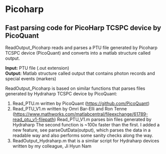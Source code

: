 # Picoharp
## Fast parsing code for PicoHarp TCSPC device by PicoQuant

ReadOutput_Picoharp reads and parses a PTU file generated by Picoharp TCSPC 
device (PicoQuant) and converts into a matlab structure called output. 

**Input:** PTU file (.out extension) <br/>
**Output:** Matlab structure called output that contains photon records and
special events (markers)

ReadOutput_Picoharp is based on similar functions that parses files generated
by Hydraharp TCSPC device by PicoQuant:
 1) Read_PTU.m written by PicoQuant (https://github.com/PicoQuant)
 2) Read_PTU_V1.m written by Omri Bar-Elli and Ron Tenne
    (https://www.mathworks.com/matlabcentral/fileexchange/61789-read_ptu_v1-filepath)
    Read_PTU_V1.m parses bin files generated by Hydraharp
The second function is ~100x faster than the first. I added a new
feature, see parseOutData(output), which parses the data in a readable
way and also performs some sanity checks along the way.
3) ReadOutput_Hydraharp.m that is a similar script for Hydraharp devices 
   written by my colleague, Ji Hyun Nam
